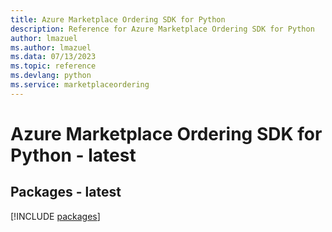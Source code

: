 ```yaml
---
title: Azure Marketplace Ordering SDK for Python
description: Reference for Azure Marketplace Ordering SDK for Python
author: lmazuel
ms.author: lmazuel
ms.data: 07/13/2023
ms.topic: reference
ms.devlang: python
ms.service: marketplaceordering
---
```

# Azure Marketplace Ordering SDK for Python - latest
## Packages - latest
[!INCLUDE [packages](marketplace-ordering-index.md)]